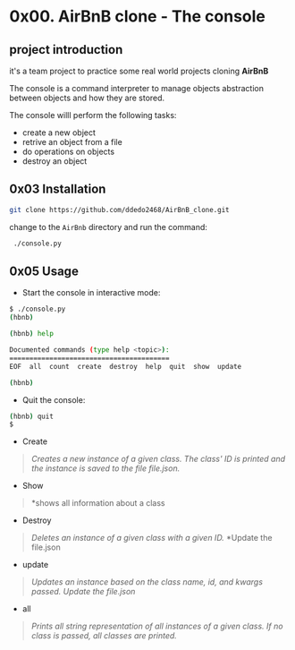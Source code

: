 # 0x00. AirBnB clone - The console

## project introduction 

it's a team project to practice some real world projects cloning **AirBnB**

The console is a command interpreter to manage objects abstraction between objects and how they are stored.

The console willl perform the following tasks:

* create a new object
* retrive an object from a file
* do operations on objects
* destroy an object

## 0x03 Installation

```bash
git clone https://github.com/ddedo2468/AirBnB_clone.git
```

change to the `AirBnb` directory and run the command:

```bash
 ./console.py
```

## 0x05 Usage

* Start the console in interactive mode:

```bash
$ ./console.py
(hbnb)
```

```bash
(hbnb) help

Documented commands (type help <topic>):
========================================
EOF  all  count  create  destroy  help  quit  show  update

(hbnb)
```

* Quit the console:

```bash
(hbnb) quit
$
```

* Create

> *Creates a new instance of a given class. The class' ID is printed and the instance is saved to the file file.json.*


* Show

> *shows all information about a class

* Destroy

> *Deletes an instance of a given class with a given ID.*
> *Update the file.json


* update

> *Updates an instance based on the class name, id, and kwargs passed.*
> *Update the file.json*


* all

> *Prints all string representation of all instances of a given class.*
> *If no class is passed, all classes are printed.*

